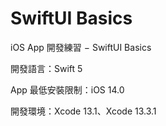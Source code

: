 # SwiftUI Basics

iOS App 開發練習 − SwiftUI Basics

開發語言：Swift 5

App 最低安裝限制：iOS 14.0

開發環境：Xcode 13.1、Xcode 13.3.1
